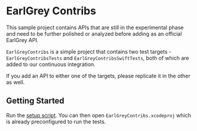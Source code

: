 # EarlGrey Contribs

This sample project contains APIs that are still in the experimental phase and need to be
further polished or analyzed before adding as an official EarlGrey API.

`EarlGreyContribs` is a simple project that contains two test targets -
`EarlGreyContribsTests` and `EarlGreyContribsSwiftTests`, both of which are added to our
continuous integration.

If you add an API to either one of the targets, please replicate it in the other as well.

## Getting Started

Run the [setup script](https://github.com/google/EarlGrey/tree/master/Scripts/setup-earlgrey.sh).
You can then open `EarlGreyContribs.xcodeproj` which is already preconfigured to run the tests.
